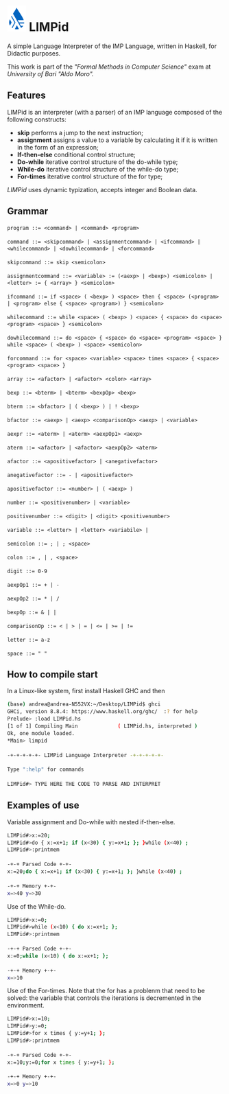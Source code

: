 # ![Image](ico.png) LIMPid

A simple Language Interpreter of the IMP Language, written in Haskell, for Didactic purposes. 

This work is part of the *"Formal Methods in Computer Science"* exam at *University of Bari "Aldo Moro".*

## Features
LIMPid is an interpreter (with a parser) of an IMP language composed of the following constructs:
- **skip** performs a jump to the next instruction;
- **assignment** assigns a value to a variable by calculating it if it is written in the form of an expression;
- **If-then-else** conditional control structure;
- **Do-while** iterative control structure of the do-while type;
- **While-do** iterative control structure of the while-do type;
- **For-times** iterative control structure of the for type;

*LIMPid* uses dynamic typization, accepts integer and Boolean data.

## Grammar
```EBNF
program ::= <command> | <command> <program>
 
command ::= <skipcommand> | <assignmentcommand> | <ifcommand> | <whilecommand> | <dowhilecommand> | <forcommand>

skipcommand ::= skip <semicolon> 

assignmentcommand ::= <variable> := (<aexp> | <bexp>) <semicolon> | <letter> := { <array> } <semicolon> 

ifcommand ::= if <space> ( <bexp> ) <space> then { <space> (<program> | <program> else { <space> <program>) } <semicolon>

whilecommand ::= while <space> ( <bexp> ) <space> { <space> do <space> <program> <space> } <semicolon>

dowhilecommand ::= do <space> { <space> do <space> <program> <space> } while <space> ( <bexp> ) <space> <semicolon>

forcommand ::= for <space> <variable> <space> times <space> { <space> <program> <space> }
 
array ::= <afactor> | <afactor> <colon> <array>
 
bexp ::= <bterm> | <bterm> <bexpOp> <bexp>
 
bterm ::= <bfactor> | ( <bexp> ) | ! <bexp>
 
bfactor ::= <aexp> | <aexp> <comparisonOp> <aexp> | <variable>
 
aexpr ::= <aterm> | <aterm> <aexpOp1> <aexp>
 
aterm ::= <afactor> | <afactor> <aexpOp2> <aterm>

afactor ::= <apositivefactor> | <anegativefactor> 

anegativefactor ::= - | <apositivefactor> 

apositivefactor ::= <number> | ( <aexp> ) 

number ::= <positivenumber> | <variable> 

positivenumber ::= <digit> | <digit> <positivenumber> 

variable ::= <letter> | <letter> <variabile> |

semicolon ::= ; | ; <space> 

colon ::= , | , <space> 

digit ::= 0-9 

aexpOp1 ::= + | -

aexpOp2 ::= * | / 

bexpOp ::= & | | 

comparisonOp ::= < | > | = | <= | >= | != 

letter ::= a-z 

space ::= " "

```
## How to compile start

In a Linux-like system, first install Haskell GHC and then
```sh
(base) andrea@andrea-N552VX:~/Desktop/LIMPid$ ghci
GHCi, version 8.8.4: https://www.haskell.org/ghc/  :? for help
Prelude> :load LIMPid.hs
[1 of 1] Compiling Main             ( LIMPid.hs, interpreted )
Ok, one module loaded.
*Main> limpid

-+-+-+-+-+- LIMPid Language Interpreter -+-+-+-+-+-

Type ":help" for commands

LIMPid#> TYPE HERE THE CODE TO PARSE AND INTERPRET

```

## Examples of use

Variable assignment and Do-while with nested if-then-else.
```sh
LIMPid#>x:=20;
LIMPid#>do { x:=x+1; if (x<30) { y:=x+1; }; }while (x<40) ;
LIMPid#>:printmem

-+-+ Parsed Code +-+-
x:=20;do { x:=x+1; if (x<30) { y:=x+1; }; }while (x<40) ;

-+-+ Memory +-+-
x=>40 y=>30 
```
Use of the While-do.
```sh
LIMPid#>x:=0;
LIMPid#>while (x<10) { do x:=x+1; };
LIMPid#>:printmem

-+-+ Parsed Code +-+-
x:=0;while (x<10) { do x:=x+1; };

-+-+ Memory +-+-
x=>10 
```

Use of the For-times. Note that the for has a problenm that need to be solved: the variable that controls the iterations is decremented in the environment.
```sh
LIMPid#>x:=10;
LIMPid#>y:=0;
LIMPid#>for x times { y:=y+1; };
LIMPid#>:printmem

-+-+ Parsed Code +-+-
x:=10;y:=0;for x times { y:=y+1; };

-+-+ Memory +-+-
x=>0 y=>10 
```
